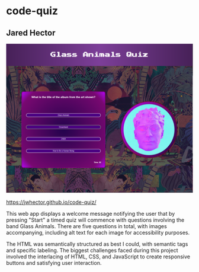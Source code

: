 # code-quiz
## Jared Hector

![Screenshot of a question in the web application.](./assets/images/web-screenshot.png)

https://jwhector.github.io/code-quiz/

This web app displays a welcome message notifying the user that by pressing "Start" a timed quiz will commence with questions involving the band Glass Animals. There are five questions in total, with images accompanying, including alt text for each image for accessibility purposes.

The HTML was semantically structured as best I could, with semantic tags and specific labeling. The biggest challenges faced during this project involved the interlacing of HTML, CSS, and JavaScript to create responsive buttons and satisfying user interaction.